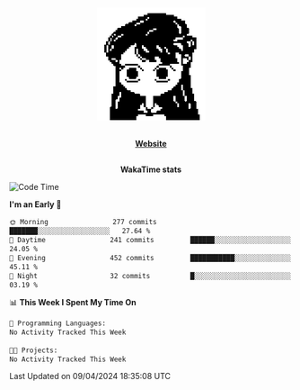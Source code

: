 ##

<p align="center">
  <img src="./person.gif" />
</p>

##

<div align="center">
  <p>
    <strong>
    <a href='https://domm.me'>Website</a>
    </strong>
  </p>
</div>

##

<div align="center">
  <p>
    <strong>
    WakaTime stats
    </strong>
  </p>
</div>

<!--START_SECTION:waka-->
![Code Time](http://img.shields.io/badge/Code%20Time-119%20hrs%2045%20mins-blue)

**I'm an Early 🐤** 

```text
🌞 Morning                277 commits         ███████░░░░░░░░░░░░░░░░░░   27.64 % 
🌆 Daytime                241 commits         ██████░░░░░░░░░░░░░░░░░░░   24.05 % 
🌃 Evening                452 commits         ███████████░░░░░░░░░░░░░░   45.11 % 
🌙 Night                  32 commits          █░░░░░░░░░░░░░░░░░░░░░░░░   03.19 % 
```


📊 **This Week I Spent My Time On** 

```text
💬 Programming Languages: 
No Activity Tracked This Week

🐱‍💻 Projects: 
No Activity Tracked This Week
```


 Last Updated on 09/04/2024 18:35:08 UTC
<!--END_SECTION:waka-->

